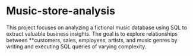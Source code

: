 # Music-store-analysis
This project focuses on analyzing a fictional music database using SQL to extract valuable business insights. The goal is to explore relationships between **customers, sales, employees, artists, and music genres by writing and executing SQL queries of varying complexity.
